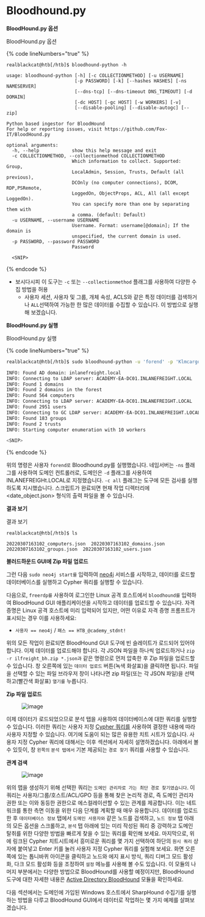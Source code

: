 # Bloodhound.py

**BloodHound.py 옵션**

&#x20; BloodHound.py 옵션

{% code lineNumbers="true" %}
```
realblackcat@htb[/htb]$ bloodhound-python -h

usage: bloodhound-python [-h] [-c COLLECTIONMETHOD] [-u USERNAME]
                         [-p PASSWORD] [-k] [--hashes HASHES] [-ns NAMESERVER]
                         [--dns-tcp] [--dns-timeout DNS_TIMEOUT] [-d DOMAIN]
                         [-dc HOST] [-gc HOST] [-w WORKERS] [-v]
                         [--disable-pooling] [--disable-autogc] [--zip]

Python based ingestor for BloodHound
For help or reporting issues, visit https://github.com/Fox-IT/BloodHound.py

optional arguments:
  -h, --help            show this help message and exit
  -c COLLECTIONMETHOD, --collectionmethod COLLECTIONMETHOD
                        Which information to collect. Supported: Group,
                        LocalAdmin, Session, Trusts, Default (all previous),
                        DCOnly (no computer connections), DCOM, RDP,PSRemote,
                        LoggedOn, ObjectProps, ACL, All (all except LoggedOn).
                        You can specify more than one by separating them with
                        a comma. (default: Default)
  -u USERNAME, --username USERNAME
                        Username. Format: username[@domain]; If the domain is
                        unspecified, the current domain is used.
  -p PASSWORD, --password PASSWORD
                        Password

  <SNIP>
```
{% endcode %}

* 보시다시피 이 도구는 `-c` 또는 `--collectionmethod` 플래그를 사용하여 다양한 수집 방법을 허용
  * 사용자 세션, 사용자 및 그룹, 개체 속성, ACLS와 같은 특정 데이터를 검색하거나 `ALL`선택하여 가능한 한 많은 데이터를 수집할 수 있습니다. 이 방법으로 실행해 보겠습니다.

**BloodHound.py 실행**

&#x20; BloodHound.py 실행

{% code lineNumbers="true" %}
```bash
realblackcat@htb[/htb]$ sudo bloodhound-python -u 'forend' -p 'Klmcargo2' -ns 172.16.5.5 -d inlanefreight.local -c all 

INFO: Found AD domain: inlanefreight.local
INFO: Connecting to LDAP server: ACADEMY-EA-DC01.INLANEFREIGHT.LOCAL
INFO: Found 1 domains
INFO: Found 2 domains in the forest
INFO: Found 564 computers
INFO: Connecting to LDAP server: ACADEMY-EA-DC01.INLANEFREIGHT.LOCAL
INFO: Found 2951 users
INFO: Connecting to GC LDAP server: ACADEMY-EA-DC01.INLANEFREIGHT.LOCAL
INFO: Found 183 groups
INFO: Found 2 trusts
INFO: Starting computer enumeration with 10 workers

<SNIP>
```
{% endcode %}

위의 명령은 사용자 `forend로` Bloodhound.py를 실행했습니다. 네임서버는 `-ns` 플래그를 사용하여 도메인 컨트롤러로, 도메인은 `-d` 플래그를 사용하여 INLANEFREIGHt.LOCAL로 지정했습니다. `-c all` 플래그는 도구에 모든 검사를 실행하도록 지시했습니다. 스크립트가 완료되면 현재 작업 디렉터리에 \<date\_object.json> 형식의 출력 파일을 볼 수 있습니다.

**결과 보기**

&#x20; 결과 보기

```
realblackcat@htb[/htb]$ ls

20220307163102_computers.json  20220307163102_domains.json  20220307163102_groups.json  20220307163102_users.json  
```

**블러드하운드 GUI에 Zip 파일 업로드**

그런 다음 `sudo neo4j start를` 입력하여 [neo4j](https://neo4j.com/) 서비스를 시작하고, 데이터를 로드할 데이터베이스를 실행하고 Cypher 쿼리를 실행할 수 있습니다.

다음으로, `freerdp를` 사용하여 로그인한 Linux 공격 호스트에서 `bloodhound를` 입력하여 BloodHound GUI 애플리케이션을 시작하고 데이터를 업로드할 수 있습니다. 자격 증명은 Linux 공격 호스트에 미리 입력되어 있지만, 어떤 이유로 자격 증명 프롬프트가 표시되는 경우 이를 사용하세요:

* `사용자 == neo4j` / `패스 == HTB_@cademy_stdnt!`

위의 모든 작업이 완료되면 BloodHound GUI 도구에 빈 슬레이트가 로드되어 있어야 합니다. 이제 데이터를 업로드해야 합니다. 각 JSON 파일을 하나씩 업로드하거나 `zip -r ilfreight_bh.zip *.json과` 같은 명령으로 먼저 압축한 후 Zip 파일을 업로드할 수 있습니다. 창 오른쪽에 있는 `데이터 업로드` 버튼(녹색 화살표)을 클릭하면 됩니다. 파일을 선택할 수 있는 파일 브라우저 창이 나타나면 zip 파일(또는 각 JSON 파일)을 선택하고(빨간색 화살표) `열기를` 누릅니다.

**Zip 파일 업로드**

<figure><img src="https://academy.hackthebox.com/storage/modules/143/bh-injest.png" alt="image"><figcaption></figcaption></figure>

이제 데이터가 로드되었으므로 분석 탭을 사용하여 데이터베이스에 대한 쿼리를 실행할 수 있습니다. 이러한 쿼리는 사용자 지정 [Cypher 쿼리를](https://hausec.com/2019/09/09/bloodhound-cypher-cheatsheet/) 사용하여 결정한 내용에 따라 사용자 지정할 수 있습니다. 여기에 도움이 되는 많은 유용한 치트 시트가 있습니다. 사용자 지정 Cypher 쿼리에 대해서는 이후 섹션에서 자세히 설명하겠습니다. 아래에서 볼 수 있듯이, 창 `왼쪽의` `분석 탭에서` 기본 제공되는 `경로 찾기` 쿼리를 사용할 수 있습니다.

**관계 검색**

<figure><img src="https://academy.hackthebox.com/storage/modules/143/bh-analysis.png" alt="image"><figcaption></figcaption></figure>

위의 맵을 생성하기 위해 선택한 쿼리는 `도메인 관리자로 가는 최단 경로 찾기였습니다`. 이 쿼리는 사용자/그룹/호스트/ACL/GPO 등을 통해 찾은 논리적 경로, 즉 도메인 관리자 권한 또는 이와 동등한 권한으로 에스컬레이션할 수 있는 관계를 제공합니다. 이는 네트워크를 통한 측면 이동을 위한 다음 단계를 계획할 때 매우 유용합니다. 데이터를 업로드한 후 `데이터베이스 정보` 탭에서 `도메인 사용자와` 같은 노드를 검색하고, `노드 정보` 탭 아래의 모든 옵션을 스크롤하고, `분석` 탭 아래에 있는 미리 작성된 쿼리 중 강력하고 도메인 탈취를 위한 다양한 방법을 빠르게 찾을 수 있는 쿼리를 확인해 보세요. 마지막으로, 위에 링크된 Cypher 치트시트에서 흥미로운 쿼리를 몇 가지 선택하여 하단의 `원시 쿼리` 상자에 붙여넣고 Enter 키를 눌러 사용자 지정 Cypher 쿼리를 실험해 보세요. 화면 오른쪽에 있는 톱니바퀴 아이콘을 클릭하고 노드와 에지 표시 방식, 쿼리 디버그 모드 활성화, 다크 모드 활성화 등을 조정하여 `설정` 메뉴를 사용해 볼 수도 있습니다. 이 모듈의 나머지 부분에서는 다양한 방법으로 BloodHound를 사용할 예정이지만, BloodHound 도구에 대한 자세한 내용은 [Active Directory BloodHound](https://academy.hackthebox.com/course/preview/active-directory-bloodhound) 모듈을 확인하세요.

다음 섹션에서는 도메인에 가입된 Windows 호스트에서 SharpHound 수집기를 실행하는 방법을 다루고 BloodHound GUI에서 데이터로 작업하는 몇 가지 예제를 살펴보겠습니다.

